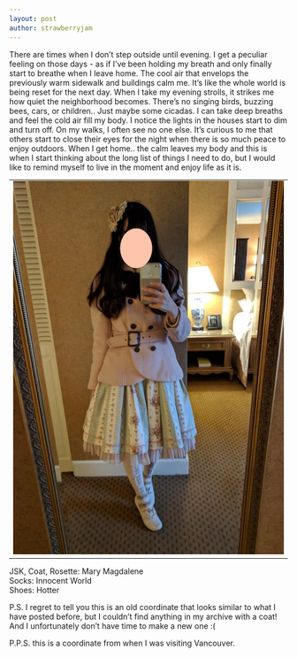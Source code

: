 ```yaml
---
layout: post
author: strawberryjam
---
```

<p>There are times when I don’t step outside until evening. I get a peculiar feeling on those days - as if I’ve been holding my breath and only finally start to breathe when I leave home. The cool air that envelops the previously warm sidewalk and buildings calm me. It’s like the whole world is being reset for the next day. When I take my evening strolls, it strikes me how quiet the neighborhood becomes. There’s no singing birds, buzzing bees, cars, or children.. Just maybe some cicadas. I can take deep breaths and feel the cold air fill my body. I notice the lights in the houses start to dim and turn off. On my walks, I often see no one else. It’s curious to me that others start to close their eyes for the night when there is so much peace to enjoy outdoors. When I get home.. the calm leaves my body and this is when I start thinking about the long list of things I need to do, but I would like to remind myself to live in the moment and enjoy life as it is.</p>

<table class="table">
	<tr>
<td><img src="/assets/coord/IMG_20180403_104619 copy.jpg" class="img-rounded img-responsive center-block"></td>
</tr>
</table>

<p class="text-center">
JSK, Coat, Rosette: Mary Magdalene<br>
Socks: Innocent World<br>
Shoes: Hotter<br>
</p>

<p>P.S. I regret to tell you this is an old coordinate that looks similar to what I have posted before, but I couldn’t find anything in my archive with a coat! And I unfortunately don’t have time to make a new one :(</p>
<p>P.P.S. this is a coordinate from when I was visiting Vancouver.</p>